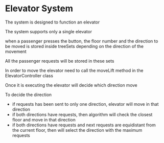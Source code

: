 # Elevator System

The system is designed to function an elevator

The system supports only a single elevator

when a passenger presses the button, the floor number and the direction to be moved is stored inside treeSets depending on the direction of the movement

All the passenger requests will be stored in these sets

In order to move the elevator need to call the moveLift method in the ElevatorController class

Once it is executing the elevator will decide which direction move

To decide the direction
* if requests has been sent to only one direction, elevator will move in that direction
* if both directions have requests, then algorithm will check the closest floor and move in that direction
* if both directions have requests and next requests are equidistant from the current floor, then will select the direction with the maximum requests
